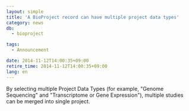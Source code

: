 ```yaml
---
layout: simple
title: 'A BioProject record can have multiple project data types'
category: news
db:
  - bioproject

tags:
  - Announcement

date: 2014-11-12T14:00:35+09:00
retire_time: 2014-11-12T14:00:35+09:00
lang: en
---
```


By selecting multiple Project Data Types (for example, "Genome Sequencing" and "Transcriptome or Gene Expression"), multiple studies can be merged into single project.

